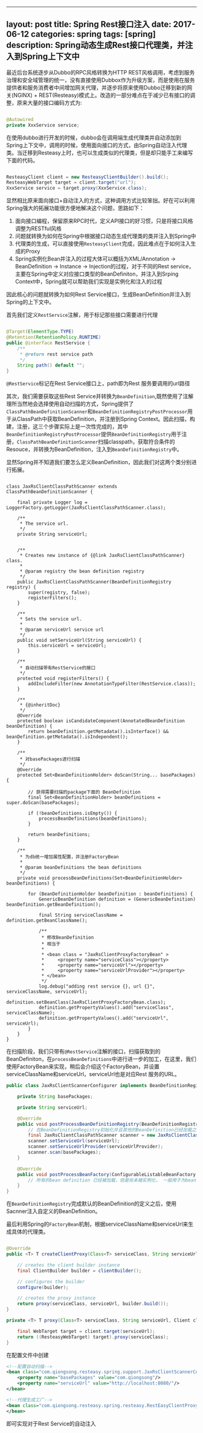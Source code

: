 

---
layout: post
title: Spring Rest接口注入
date: 2017-06-12
categories: spring
tags: [spring]
description: Spring动态生成Rest接口代理类，并注入到Spring上下文中
---

最近后台系统逐步从Dubbo的RPC风格转换为HTTP REST风格调用，考虑到服务治理和安全域管理的统一，没有直接使用Dubbox作为升级方案，而是使用在服务提供者和服务消费者中间增加网关代理，并逐步将原来使用Dubbo迁移到新的网关(NGINX) + REST(Resteasy)模式上。改造的一部分难点在于减少已有接口的调整，原来大量的接口编码方式为:

````java

@Autowired
private XxxService service; 

````

在使用dubbo进行开发的时候，dubbo会在调用端生成代理类并自动添加到Spring上下文中，调用的时候，使用面向接口的方式，由Spring自动注入代理类。当迁移到Resteasy上时，也可以生成类似的代理类，但是却只能手工来编写下面的代码。

````java

ResteasyClient client = new ResteasyClientBuilder().build();
ResteasyWebTarget target = client.target("url");
XxxService service = target.proxy(XxxService.class);

````
显然相比原来面向接口+自动注入的方式，这种调用方式比较笨拙。好在可以利用Spring强大的拓展功能很方便地解决这个问题，思路如下：

1. 面向接口编程，保留原来RPC时代，定义API接口的好习惯，只是将接口风格调整为RESTful风格
2. 问题就转换为如何在Spring中根据接口动态生成代理类的类并注入到Spring中
3. 代理类的生成，可以直接使用`ResteasyClient`完成，因此难点在于如何注入生成的Proxy
4. Spring实例化Bean并注入的过程大体可以概括为XML/Annotation -> BeanDefinition -> Instance -> Injection的过程，对于不同的Rest service，主要在Spring中定义对应接口类型的BeanDefiniton，并注入到Srping Context中，Spring就可以帮助我们实现是实例化和注入的过程

因此核心的问题就转换为如何Rest Service接口，生成BeanDefinition并注入到Spring的上下文中。

首先我们定义`RestService`注解，用于标记那些接口需要进行代理

````java

@Target(ElementType.TYPE)
@Retention(RetentionPolicy.RUNTIME)
public @interface RestService {
    /**
     * @return rest service path
     */
    String path() default "";
}

````

`@RestService`标记在Rest Service接口上，path即为Rest 服务要调用的url路径

其次，我们需要获取这些Rest Service并转换为`BeanDefinition`,既然使用了注解理所当然地会选择使用自动扫描的方式，Spring提供了`ClassPathBeanDefinitionScanner`和`BeanDefinitionRegistryPostProcessor`用于从ClassPath中获取BeanDefinition，并注册到Spring Context。因此扫描，构建，注册，这三个步骤实际上是一次性完成的，其中`BeanDefinitionRegistryPostProcessor`提供`BeanDefinitionRegistry`用于注册，`ClassPathBeanDefinitionScanner`扫描classpath，获取符合条件的Resouce，并转换为BeanDefinition，注入到`BeanDefinitionRegistry`中。

显然Spring并不知道我们要怎么定义BeanDefinition，因此我们对这两个类分别进行拓展。

````

class JaxRsClientClassPathScanner extends ClassPathBeanDefinitionScanner {

    final private Logger log = LoggerFactory.getLogger(JaxRsClientClassPathScanner.class);

    /**
     * The service url.
     */
    private String serviceUrl;


    /**
     * Creates new instance of {@link JaxRsClientClassPathScanner} class.
     *
     * @param registry the bean definition registry
     */
    public JaxRsClientClassPathScanner(BeanDefinitionRegistry registry) {
        super(registry, false);
        registerFilters();
    }

    /**
     * Sets the service url.
     *
     * @param serviceUrl service url
     */
    public void setServiceUrl(String serviceUrl) {
        this.serviceUrl = serviceUrl;
    }

    /**
     * 自动扫描带有RestService的接口
     */
    protected void registerFilters() {
        addIncludeFilter(new AnnotationTypeFilter(RestService.class));
    }

    /**
     * {@inheritDoc}
     */
    @Override
    protected boolean isCandidateComponent(AnnotatedBeanDefinition beanDefinition) {
        return beanDefinition.getMetadata().isInterface() && beanDefinition.getMetadata().isIndependent();
    }

    /**
     * 对basePackages进行扫描
     */
    @Override
    protected Set<BeanDefinitionHolder> doScan(String... basePackages) {

        // 获得需要扫描的package下面的 BeanDefinition
        final Set<BeanDefinitionHolder> beanDefinitions = super.doScan(basePackages);

        if (!beanDefinitions.isEmpty()) {
            processBeanDefinitions(beanDefinitions);
        }

        return beanDefinitions;
    }

    /**
     * 为db统一增加属性配置，并注册FactoryBean
     *
     * @param beanDefinitions the bean definitions
     */
    private void processBeanDefinitions(Set<BeanDefinitionHolder> beanDefinitions) {

        for (BeanDefinitionHolder beanDefinition : beanDefinitions) {
            GenericBeanDefinition definition = (GenericBeanDefinition) beanDefinition.getBeanDefinition();

            final String serviceClassName = definition.getBeanClassName();

            /**
             * 修改BeanDefinition
             * 相当于
             *
             * <bean class = "JaxRsClientProxyFactoryBean" >
             *     <property name="serviceClass"></property>
             *     <property name="serviceUrl"></property>
             *     <property name="serviceUrlProvider"></property>
             * </bean>
             */
            log.debug("adding rest service {}, url {}", serviceClassName, serviceUrl);
            definition.setBeanClass(JaxRsClientProxyFactoryBean.class);
            definition.getPropertyValues().add("serviceClass", serviceClassName);
            definition.getPropertyValues().add("serviceUrl", serviceUrl);
        }
    }
}

````

在扫描阶段，我们只带有`@RestService`注解的接口，扫描获取到的BeanDefiniton，在`processBeanDefinitions`中进行进一步的加工，在这里，我们使用FactoryBean来实现，稍后会介绍这个FactoryBean，并设置serviceClassName和serviceUrl，serviceUrl也是对应Rest 服务的URL。

````java
public class JaxRsClientScannerConfigurer implements BeanDefinitionRegistryPostProcessor{

    private String basePackages;

    private String serviceUrl;

    @Override
    public void postProcessBeanDefinitionRegistry(BeanDefinitionRegistry registry) throws BeansException {
        // 在BeanDefinitionRegistry初始化并且其他的BeanDefinition已经加载之后调用，，一般用于新增bean definition
        final JaxRsClientClassPathScanner scanner = new JaxRsClientClassPathScanner(registry);
        scanner.setServiceUrl(serviceUrl);
        scanner.setServiceUrlProvider(serviceUrlProvider);
        scanner.scan(basePackages);
    }

    @Override
    public void postProcessBeanFactory(ConfigurableListableBeanFactory beanFactory) throws BeansException {
        // 所有的bean definition 已经被加载，但是尚未被实例化， 一般用于为bean definition增加properties
    }
}
````

在`BeanDefinitionRegistry`完成默认的BeanDefinition的定义之后，使用Sacnner注入自定义的BeanDefinition。

最后利用Spring的`FactoryBean`机制，根据serviceClassName和serviceUrl来生成具体的代理类。

````java

@Override
public <T> T createClientProxy(Class<T> serviceClass, String serviceUrl) {

    // creates the client builder instance
    final ClientBuilder builder = clientBuilder();

    // configures the builder
    configure(builder);

    // creates the proxy instance
    return proxy(serviceClass, serviceUrl, builder.build());
}

private <T> T proxy(Class<T> serviceClass, String serviceUrl, Client client) {

    final WebTarget target = client.target(serviceUrl);
    return ((ResteasyWebTarget) target).proxy(serviceClass);
}

````

在配置文件中创建

````xml
<!--配置自动扫描-->
<bean class="com.qiongsong.resteasy.spring.support.JaxRsClientScannerConfigurer" >
    <property name="basePackages" value="com.qiongsong"/>
    <property name="serviceUrl" value="http://localhost:8080/"/>
</bean>

<!--代理生成工厂-->
<bean class="com.qiongsong.resteasy.spring.resteasy.RestEasyClientProxyFactory">
</bean>
````
即可实现对于Rest Service的自动注入
